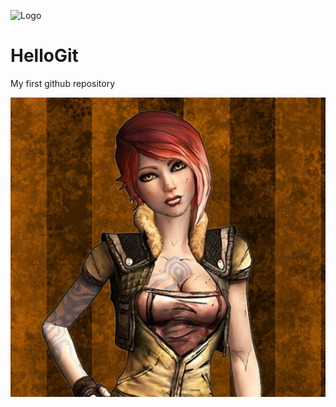 ![Logo](http://francky.me/images/quora001.png)
# HelloGit
My first github repository

![alt text](images/lilith.png "Description goes here")

